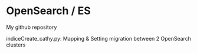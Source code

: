 # OpenSearch / ES
My github repository

indiceCreate_cathy.py: Mapping & Setting migration between 2 OpenSearch clusters
